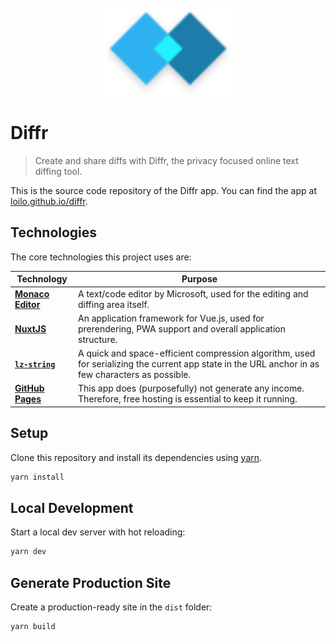 <div align="center">
  <br>
  <br>
  <img src="assets/icons/logo.svg" alt="The Diffr logo: two slightly overlapping diamond shapes" width="210" height="140">

  <br>
</div>

# Diffr

> Create and share diffs with Diffr, the privacy focused online text diffing tool.

This is the source code repository of the Diffr app. You can find the app at [loilo.github.io/diffr](https://loilo.github.io/diffr/).

## Technologies

The core technologies this project uses are:

<!-- prettier-ignore -->
Technology | Purpose
-|-
**[Monaco Editor](https://microsoft.github.io/monaco-editor/)** | A text/code editor by Microsoft, used for the editing and diffing area itself.
**[NuxtJS](https://nuxtjs.org/)** | An application framework for Vue.js, used for prerendering, PWA support and overall application structure.
**[`lz-string`](https://www.npmjs.com/package/lz-string)** | A quick and space-efficient compression algorithm, used for serializing the current app state in the URL anchor in as few characters as possible.
**[GitHub Pages](https://pages.github.com/)** | This app does (purposefully) not generate any income. Therefore, free hosting is essential to keep it running.

## Setup

Clone this repository and install its dependencies using [yarn](https://yarnpkg.com/).

```bash
yarn install
```

## Local Development

Start a local dev server with hot reloading:

```bash
yarn dev
```

## Generate Production Site

Create a production-ready site in the `dist` folder:

```
yarn build
```
